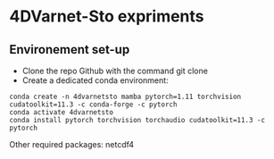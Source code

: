 # 4DVarnet-Sto expriments

## Environement set-up
- Clone the repo Github with the command git clone
- Create a dedicated conda environment:
```
conda create -n 4dvarnetsto mamba pytorch=1.11 torchvision cudatoolkit=11.3 -c conda-forge -c pytorch
conda activate 4dvarnetsto
conda install pytorch torchvision torchaudio cudatoolkit=11.3 -c pytorch
```

Other required packages:
netcdf4
